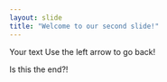 ```yaml
---
layout: slide
title: "Welcome to our second slide!"
---
```

Your text
Use the left arrow to go back! 

Is this the end?!

